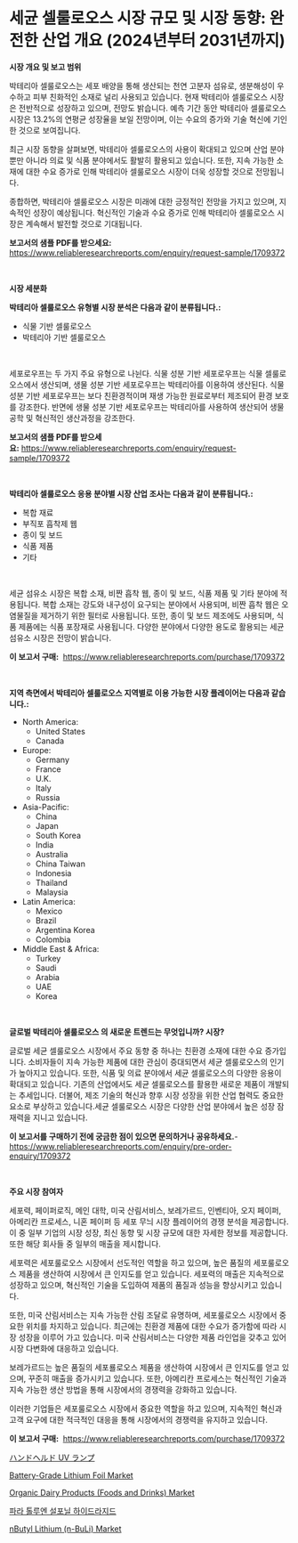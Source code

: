 <p><h1>세균 셀룰로오스 시장 규모 및 시장 동향: 완전한 산업 개요 (2024년부터 2031년까지)</h1></p><p><strong>시장 개요 및 보고 범위</strong></p>
<p><p>박테리아 셀룰로오스는 세포 배양을 통해 생산되는 천연 고분자 섬유로, 생분해성이 우수하고 피부 친화적인 소재로 널리 사용되고 있습니다. 현재 박테리아 셀룰로오스 시장은 전반적으로 성장하고 있으며, 전망도 밝습니다. 예측 기간 동안 박테리아 셀룰로오스 시장은 13.2%의 연평균 성장율을 보일 전망이며, 이는 수요의 증가와 기술 혁신에 기인한 것으로 보여집니다.</p><p>최근 시장 동향을 살펴보면, 박테리아 셀룰로오스의 사용이 확대되고 있으며 산업 분야뿐만 아니라 의료 및 식품 분야에서도 활발히 활용되고 있습니다. 또한, 지속 가능한 소재에 대한 수요 증가로 인해 박테리아 셀룰로오스 시장이 더욱 성장할 것으로 전망됩니다.</p><p>종합하면, 박테리아 셀룰로오스 시장은 미래에 대한 긍정적인 전망을 가지고 있으며, 지속적인 성장이 예상됩니다. 혁신적인 기술과 수요 증가로 인해 박테리아 셀룰로오스 시장은 계속해서 발전할 것으로 기대됩니다.</p></p>
<p><strong>보고서의 샘플 PDF를 받으세요:</strong> <a href="https://www.reliableresearchreports.com/enquiry/request-sample/1709372">https://www.reliableresearchreports.com/enquiry/request-sample/1709372</a></p>
<p>&nbsp;</p>
<p><strong>시장 세분화</strong></p>
<p><strong>박테리아 셀룰로오스 유형별 시장 분석은 다음과 같이 분류됩니다.:</strong></p>
<p><ul><li>식물 기반 셀룰로오스</li><li>박테리아 기반 셀룰로오스</li></ul></p>
<p>&nbsp;</p>
<p><p>세포로우프는 두 가지 주요 유형으로 나뉜다. 식물 성분 기반 세포로우프는 식물 셀룰로오스에서 생산되며, 생물 성분 기반 세포로우프는 박테리아를 이용하여 생산된다. 식물 성분 기반 세포로우프는 보다 친환경적이며 재생 가능한 원료로부터 제조되어 환경 보호를 강조한다. 반면에 생물 성분 기반 세포로우프는 박테리아를 사용하여 생산되어 생물 공학 및 혁신적인 생산과정을 강조한다.</p></p>
<p><strong>보고서의 샘플 PDF를 받으세요:</strong>&nbsp;<a href="https://www.reliableresearchreports.com/enquiry/request-sample/1709372">https://www.reliableresearchreports.com/enquiry/request-sample/1709372</a></p>
<p>&nbsp;</p>
<p><strong> 박테리아 셀룰로오스 응용 분야별 시장 산업 조사는 다음과 같이 분류됩니다.:</strong></p>
<p><ul><li>복합 재료</li><li>부직포 흡착제 웹</li><li>종이 및 보드</li><li>식품 제품</li><li>기타</li></ul></p>
<p>&nbsp;</p>
<p><p>세균 섬유소 시장은 복합 소재, 비짠 흡착 웹, 종이 및 보드, 식품 제품 및 기타 분야에 적용됩니다. 복합 소재는 강도와 내구성이 요구되는 분야에서 사용되며, 비짠 흡착 웹은 오염물질을 제거하기 위한 필터로 사용됩니다. 또한, 종이 및 보드 제조에도 사용되며, 식품 제품에는 식품 포장재로 사용됩니다. 다양한 분야에서 다양한 용도로 활용되는 세균 섬유소 시장은 전망이 밝습니다.</p></p>
<p><strong>이 보고서 구매:</strong>&nbsp; <a href="https://www.reliableresearchreports.com/purchase/1709372">https://www.reliableresearchreports.com/purchase/1709372</a></p>
<p>&nbsp;</p>
<p><strong>지역 측면에서 박테리아 셀룰로오스 지역별로 이용 가능한 시장 플레이어는 다음과 같습니다.:</strong></p>
<p><ul>
    <li>
        North America:
        <ul>
            <li>United States</li>
            <li>Canada</li>
        </ul>
    </li>
    <li>
        Europe:
        <ul>
            <li>Germany</li>
            <li>France</li>
            <li>U.K.</li>
            <li>Italy</li>
            <li>Russia</li>
        </ul>
    </li>
    <li>
        Asia-Pacific:
        <ul>
            <li>China</li>
            <li>Japan</li>
            <li>South Korea</li>
            <li>India</li>
            <li>Australia</li>
            <li>China Taiwan</li>
            <li>Indonesia</li>
            <li>Thailand</li>
            <li>Malaysia</li>
        </ul>
    </li>
    <li>
        Latin America:
        <ul>
            <li>Mexico</li>
            <li>Brazil</li>
            <li>Argentina Korea</li>
            <li>Colombia</li>
        </ul>
    </li>
    <li>
        Middle East & Africa:
        <ul>
            <li>Turkey</li>
            <li>Saudi</li>
            <li>Arabia</li>
            <li>UAE</li>
            <li>Korea</li>
        </ul>
    </li>
    </ul></p>
<p>&nbsp;</p>
<p><strong>글로벌 박테리아 셀룰로오스 의 새로운 트렌드는 무엇입니까? 시장?</strong></p>
<p><p>글로벌 세균 셀룰로오스 시장에서 주요 동향 중 하나는 친환경 소재에 대한 수요 증가입니다. 소비자들이 지속 가능한 제품에 대한 관심이 증대되면서 세균 셀룰로오스의 인기가 높아지고 있습니다. 또한, 식품 및 의료 분야에서 세균 셀룰로오스의 다양한 응용이 확대되고 있습니다. 기존의 산업에서도 세균 셀룰로오스를 활용한 새로운 제품이 개발되는 추세입니다. 더불어, 제조 기술의 혁신과 향후 시장 성장을 위한 산업 협력도 중요한 요소로 부상하고 있습니다.세균 셀룰로오스 시장은 다양한 산업 분야에서 높은 성장 잠재력을 지니고 있습니다.</p></p>
<p><strong>이 보고서를 구매하기 전에 궁금한 점이 있으면 문의하거나 공유하세요.</strong>- <a href="https://www.reliableresearchreports.com/enquiry/pre-order-enquiry/1709372">https://www.reliableresearchreports.com/enquiry/pre-order-enquiry/1709372</a></p>
<p>&nbsp;</p>
<p><strong>주요 시장 참여자</strong></p>
<p><p>세포력, 페이퍼로직, 메인 대학, 미국 산림서비스, 보레가르드, 인벤티아, 오지 페이퍼, 아메리칸 프로세스, 니혼 페이퍼 등 세포 무늬 시장 플레이어의 경쟁 분석을 제공합니다. 이 중 일부 기업의 시장 성장, 최신 동향 및 시장 규모에 대한 자세한 정보를 제공합니다. 또한 해당 회사들 중 일부의 매출을 제시합니다.</p><p>세포력은 세포룰로오스 시장에서 선도적인 역할을 하고 있으며, 높은 품질의 세포룰로오스 제품을 생산하여 시장에서 큰 인지도를 얻고 있습니다. 세포력의 매출은 지속적으로 성장하고 있으며, 혁신적인 기술을 도입하여 제품의 품질과 성능을 향상시키고 있습니다.</p><p>또한, 미국 산림서비스는 지속 가능한 산림 조달로 유명하며, 세포룰로오스 시장에서 중요한 위치를 차지하고 있습니다. 최근에는 친환경 제품에 대한 수요가 증가함에 따라 시장 성장을 이루어 가고 있습니다. 미국 산림서비스는 다양한 제품 라인업을 갖추고 있어 시장 다변화에 대응하고 있습니다.</p><p>보레가르드는 높은 품질의 세포룔로오스 제품을 생산하여 시장에서 큰 인지도를 얻고 있으며, 꾸준히 매출을 증가시키고 있습니다. 또한, 아메리칸 프로세스는 혁신적인 기술과 지속 가능한 생산 방법을 통해 시장에서의 경쟁력을 강화하고 있습니다.</p><p>이러한 기업들은 세포룰로오스 시장에서 중요한 역할을 하고 있으며, 지속적인 혁신과 고객 요구에 대한 적극적인 대응을 통해 시장에서의 경쟁력을 유지하고 있습니다.</p></p>
<p><strong>이 보고서 구매:</strong>&nbsp;&nbsp;<a href="https://www.reliableresearchreports.com/purchase/1709372">https://www.reliableresearchreports.com/purchase/1709372</a></p>
<p><p><a href="https://github.com/oafhukehf4709715/Market-Research-Report-List-1/blob/main/69040031952.md">ハンドヘルド UV ランプ</a></p><p><a href="https://github.com/marloy8/Market-Research-Report-List-3/blob/main/battery-grade-lithium-foil-market.md">Battery-Grade Lithium Foil Market</a></p><p><a href="https://view.publitas.com/reportprime-1/organic-dairy-products-foods-and-drinks-market-size-share-trends-analysis-report-by-material-by-type-by-end-user-by-region-and-segment-forecasts-2024-2031/">Organic Dairy Products (Foods and Drinks) Market</a></p><p><a href="https://medium.com/@wallacbahrtyinger567686/%ED%86%A8%EB%A3%A8%EC%97%94-%EC%88%A0%ED%8D%BC%EB%8B%90-%ED%95%98%EC%9D%B4%EB%93%9C%EB%9D%BC%EC%A1%B8-%EC%8B%9C%EC%9E%A5-%EB%B6%84%EC%84%9D-cagr-%EC%8B%9C%EC%9E%A5-%EC%84%B8%EB%B6%84%ED%99%94-%EB%B0%8F-%EA%B8%80%EB%A1%9C%EB%B2%8C-%EC%82%B0%EC%97%85-%EA%B0%9C%EC%9A%94-1ceaf7c98a4c">파라 톨루엔 설포닐 하이드라지드</a></p><p><a href="https://github.com/WillieWoodard/Market-Research-Report-List-4/blob/main/nbutyl-lithium-n-buli-market.md">nButyl Lithium (n-BuLi) Market</a></p></p>

